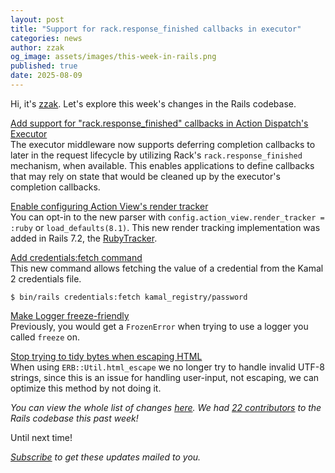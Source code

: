 ```yaml
---
layout: post
title: "Support for rack.response_finished callbacks in executor"
categories: news
author: zzak
og_image: assets/images/this-week-in-rails.png
published: true
date: 2025-08-09
---
```



Hi, it's [zzak](https://github.com/zzak). Let's explore this week's changes in the Rails codebase.

[Add support for "rack.response_finished" callbacks in Action Dispatch's Executor](https://github.com/rails/rails/pull/55425)  
The executor middleware now supports deferring completion callbacks to later in the request lifecycle by utilizing Rack's `rack.response_finished` mechanism, when available. This enables applications to define callbacks that may rely on state that would be cleaned up by the executor's completion callbacks.

[Enable configuring Action View's render tracker](https://github.com/rails/rails/pull/55194)  
You can opt-in to the new parser with `config.action_view.render_tracker = :ruby` or `load_defaults(8.1)`.
This new render tracking implementation was added in Rails 7.2, the [RubyTracker](https://github.com/rails/rails/commit/d743a2b).

[Add credentials:fetch command](https://github.com/rails/rails/pull/53119)  
This new command allows fetching the value of a credential from the Kamal 2 credentials file.

```
$ bin/rails credentials:fetch kamal_registry/password
```

[Make Logger freeze-friendly](https://github.com/rails/rails/pull/55465)  
Previously, you would get a `FrozenError` when trying to use a logger you called `freeze` on.

[Stop trying to tidy bytes when escaping HTML](https://github.com/rails/rails/pull/55467)  
When using `ERB::Util.html_escape` we no longer try to handle invalid UTF-8 strings, since this is an issue for handling user-input, not escaping, we can optimize this method by not doing it.

_You can view the whole list of changes [here](https://github.com/rails/rails/compare/@%7B2025-08-02%7D...main@%7B2025-08-09%7D)._
_We had [22 contributors](https://contributors.rubyonrails.org/contributors/in-time-window/20250802-20250809) to the Rails codebase this past week!_

Until next time!

_[Subscribe](https://world.hey.com/this.week.in.rails) to get these updates mailed to you._
